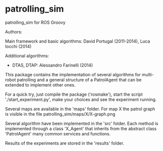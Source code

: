 patrolling_sim
==============

patrolling_sim for ROS Groovy

Authors:

Main framework and basic algorithms:
 David Portugal (2011-2014), Luca Iocchi (2014)
 
Additional algorithms:
* DTAS, DTAP: Alessandro Farinelli (2014)


This package contains the implementation of several algorithms for multi-robot patrolling
and a general structure of a PatrolAgent that can be extended to implement other ones.


For a quick try, just compile the package ('rosmake'), start the script './start_experiment.py',
make your choices and see the experiment running.

Several maps are available in the 'maps' folder. For map X the patrol graph is visible in the file
patrolling_sim/maps/X/X-graph.png 

Several algorithm have been implemented in the 'src' folder. 
Each method is implemented through a class 'X_Agent'
that inherits from the abstract class 'PatrolAgent' many common services and functions.

Results of the experiments are stored in the 'results' folder.
